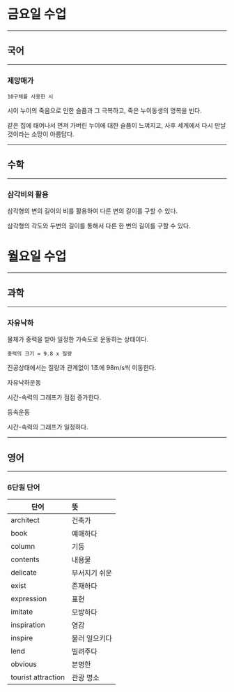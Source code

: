 # **금요일 수업**

- - -

## 국어

- - -

### 제망매가

    10구체를 사용한 시

시이 누이의 죽음으로 인한 슬픔과 그 극복하고, 죽은 누이동생의 명복을 빈다.

같은 집에 태어나서 먼저 가버린 누이에 대한 슬픔이 느껴지고,
사후 세계에서 다시 만날 것이라는 소망이 아름답다.

- - -

## 수학

- - -

### 삼각비의 활용

삼각형의 변의 길이의 비를 활용하여 다른 변의 길이를 구할 수 있다.

삼각형의 각도와 두변의 길이를 통해서 다른 한 변의 길이를 구할 수 있다.

# **월요일 수업**

- - -

## 과학

- - -

### 자유낙하

물체가 중력을 받아 일정한 가속도로 운동하는 상태이다.

    중력의 크기 = 9.8 x 질량

진공상태에서는 질량과 관계없이 1초에 98m/s씩 이동한다.

자유낙하운동

시간-속력의 그래프가 점점 증가한다.

등속운동

시간-속력의 그래프가 일정하다.

- - -

## 영어

- - -

### 6단원 단어

| 단어 | 뜻 |
| --- | :--- |  
| architect | 건축가 |
| book | 예매하다 |
| column | 기둥 |
| contents | 내용물 |
| delicate | 부서지기 쉬운 |
| exist | 존재하다 |
| expression | 표현 |
| imitate | 모방하다 |
| inspiration | 영감 |
| inspire | 불러 일으키다 |
| lend | 빌려주다 |
| obvious | 분명한 |
| tourist attraction | 관광 명소 |

